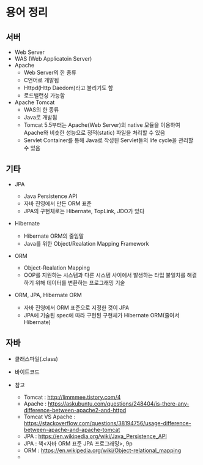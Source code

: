 # 용어 정리

## 서버

* Web Server
* WAS (Web Applicatoin Server)
* Apache
  * Web Server의 한 종류
  * C언어로 개발됨
  * Httpd(Http Daedom)라고 불리기도 함
  * 로드밸런싱 가능함
* Apache Tomcat
  * WAS의 한 종류
  * Java로 개발됨
  * Tomcat 5.5부터는 Apache(Web Server)의 native 모듈을 이용하여 Apache와 비슷한 성능으로 정적(static) 파일을 처리할 수 있음
  * Servlet Container를 통해 Java로 작성된 Servlet들의 life cycle을 관리할 수 있음

## 기타

* JPA
  * Java Persistence API
  * 자바 진영에서 만든 ORM 표준
  * JPA의 구현체로는 Hibernate, TopLink, JDO가 있다
* Hibernate
  * Hibernate ORM의 줄임말
  * Java를 위한 Object/Realation Mapping Framework
* ORM
  * Object-Realation Mapping
  * OOP를 지원하는 시스템과 다른 시스템 사이에서 발생하는 타입 불일치를 해결하기 위해 데이터를 변환하는 프로그래밍 기술

* ORM, JPA, Hibernate ORM
  * 자바 진영에서 ORM 표준으로 지정한 것이 JPA
  * JPA에 기술된 spec에 따라 구현된 구현체가 Hibernate ORM(줄여서 Hibernate)

## 자바

* 클래스파일(.class)
* 바이트코드

* 참고
  * Tomcat : http://limmmee.tistory.com/4
  * Apache : https://askubuntu.com/questions/248404/is-there-any-difference-between-apache2-and-httpd
  * Tomcat VS Apache : https://stackoverflow.com/questions/38194756/usage-difference-between-apache-and-apache-tomcat
  * JPA : https://en.wikipedia.org/wiki/Java_Persistence_API
  * JPA : 책<자바 ORM 표준 JPA 프로그래밍>, 9p
  * ORM : https://en.wikipedia.org/wiki/Object-relational_mapping
  * 